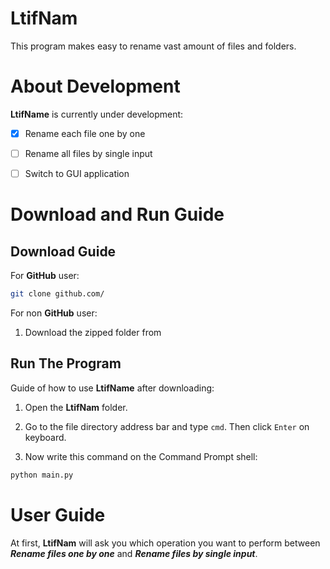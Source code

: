 # LtifNam

This program makes easy to rename vast amount of files and folders.

# About Development

**LtifName** is currently under development:

-[x] Rename each file one by one

-[ ] Rename all files by single input

-[ ] Switch to GUI application


# Download and Run Guide

## Download Guide

For **GitHub** user:

```bash
git clone github.com/
```

For non **GitHub** user:

1. Download the zipped folder from


## Run The Program

Guide of how to use **LtifName** after downloading:
1. Open the **LtifNam** folder.

2. Go to the file directory address bar and type `cmd`. Then click `Enter` on keyboard.

3. Now write this command on the Command Prompt shell:

```bash
python main.py
```

# User Guide

At first, **LtifNam** will ask you which operation you want to perform between ***Rename files one by one*** and ***Rename files by single input***.
